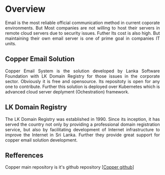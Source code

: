 # Overview
<p align="justify">
Email is the most reliable official communication method in current coporate
environments. But Most companies are not willing to host their servers in remote cloud servers due to security issues. Futher Its cost is also high. But maintaining their own email server is one of prime goal in companies IT units.
</p>

## Copper Email Solution
<p align="justify">
Copper Email System is the solution developed by Lanka Software Foundation with LK Domain Registry for those issues in the corporate sector. Obviously it is free and opensource. Its repositoty is open for any one to contribute. Further this solution is deployed over Kubernetes which is advanced cloud server deplyment (Ochestration) framework.
</p>


## LK Domain Registry
<p align="justify">
The LK Domain Registry was established in 1990. Since its inception, it has served the country not only by providing a professional domain registration service, but also by facilitating development of Internet infrastructure to improve the Internet in Sri Lanka. Further they provide great support for copper email solution development.
</p>


## Refferences

Copper main repository is it's github repository [[Copper github](https://github.com/LSFLK/Copper)]
  

<!-- Prometheus container pull and run: 
    sudo docker pull prom/prometheus
    docker run -p 9090:9090 prom/prometheus

Grafana pull and run
    docker pull grafana/grafana
    docker run -d --name=grafana -p 3000:3000 grafana/grafana -->

